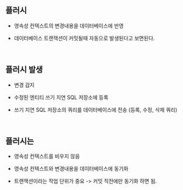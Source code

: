 ## 플러시

- 영속성 컨텍스트의 변경내용을 데이터베이스에 반영

- 데이터베이스 트랜잭션이 커밋될때 자동으로 발생된다고 보면된다.

<br >

## 플러시 발생

- 변경 감지

- 수정된 엔티티 쓰기 지연 SQL 저장소에 등록

- 쓰기 지연 SQL 저장소의 쿼리를 데이터베이스에 전송 (등록, 수정, 삭제 쿼리)

<br >

## 플러시는

- 영속성 컨텍스트를 비우지 않음

- 영속성 컨텍스트와 변경내용을 데이터베이스에 동기화

- 트랜잭션이라는 작업 단위가 중요 -> 커밋 직전에만 동기화 하면 됨.